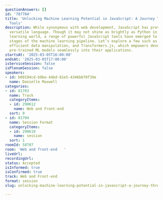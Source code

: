 ```yaml
---
questionAnswers: []
id: '787704'
title: 'Unlocking Machine Learning Potential in JavaScript: A Journey Through Cutting-Edge
  Tools'
description: While synonymous with web development, JavaScript has proven to be a
  versatile language. Though it may not shine as brightly as Python in the machine
  learning world, a range of powerful JavaScript tools have emerged to cater to various
  stages of the machine learning pipeline. Let’s explore a few such as Danfo.js, for
  efficient data manipulation, and Transformers.js, which empowers developers to integrate
  pre-trained ML models seamlessly into their applications.
startsAt: '2025-03-05T16:00:00'
endsAt: '2025-03-05T17:00:00'
isServiceSession: false
isPlenumSession: false
speakers:
- id: b09194cd-b9be-44bd-81e5-4346bbf0f39e
  name: Danielle Maxwell
categories:
- id: 81703
  name: Track
  categoryItems:
  - id: 290612
    name: Web and Front-end
  sort: 0
- id: 81704
  name: Session Format
  categoryItems:
  - id: 290619
    name: session
  sort: 1
roomId: 58707
room: 'Web and front-end   '
liveUrl:
recordingUrl:
status: Accepted
isInformed: true
isConfirmed: true
track: Web and Front-end
format: session
slug: unlocking-machine-learning-potential-in-javascript-a-journey-through-cutting-edge-tools

---
```

